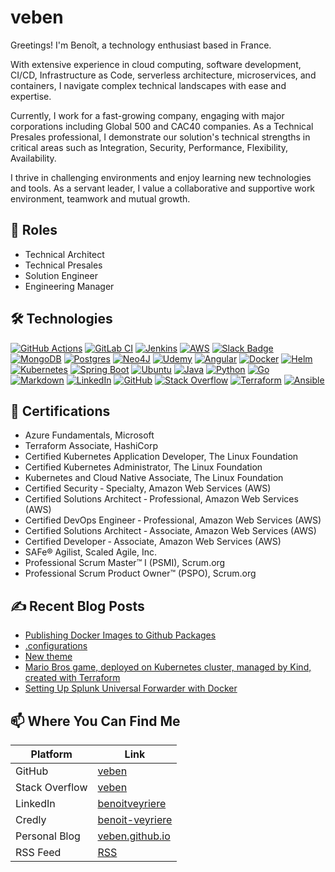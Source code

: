 # veben

Greetings! I'm Benoît, a technology enthusiast based in France.

With extensive experience in cloud computing, software development, CI/CD, Infrastructure as Code, serverless architecture, microservices, and containers, I navigate complex technical landscapes with ease and expertise.

Currently, I work for a fast-growing company, engaging with major corporations including Global 500 and CAC40 companies. As a Technical Presales professional, I demonstrate our solution's technical strengths in critical areas such as Integration, Security, Performance, Flexibility, Availability.

I thrive in challenging environments and enjoy learning new technologies and tools. As a servant leader, I value a collaborative and supportive work environment, teamwork and mutual growth.

## 🧢 Roles

- Technical Architect
- Technical Presales
- Solution Engineer
- Engineering Manager

## 🛠️ Technologies

[![GitHub Actions](https://img.shields.io/badge/GitHub_Actions-2088FF?logo=github-actions&logoColor=white)](#) [![GitLab CI](https://img.shields.io/badge/GitLab%20CI-FC6D26?logo=gitlab&logoColor=fff)](#) [![Jenkins](https://img.shields.io/badge/Jenkins-D24939?logo=jenkins&logoColor=white)](#) [![AWS](https://img.shields.io/badge/AWS-%23FF9900.svg?logo=amazon-web-services&logoColor=white)](#) [![Slack Badge](https://img.shields.io/badge/Slack-4A154B?logo=slack&logoColor=fff)](#) [![MongoDB](https://img.shields.io/badge/MongoDB-%234ea94b.svg?logo=mongodb&logoColor=white)](#) [![Postgres](https://img.shields.io/badge/Postgres-%23316192.svg?logo=postgresql&logoColor=white)](#) [![Neo4J](https://img.shields.io/badge/Neo4j-008CC1?logo=neo4j&logoColor=white)](#) [![Udemy](https://img.shields.io/badge/Udemy-A435F0?logo=udemy&logoColor=fff)](#) [![Angular](https://img.shields.io/badge/Angular-%23DD0031.svg?logo=angular&logoColor=white)](#) [![Docker](https://img.shields.io/badge/Docker-2496ED?logo=docker&logoColor=fff)](#) [![Helm](https://img.shields.io/badge/Helm-0F1689?logo=helm&logoColor=fff)](#) [![Kubernetes](https://img.shields.io/badge/Kubernetes-326CE5?logo=kubernetes&logoColor=fff)](#) [![Spring Boot](https://img.shields.io/badge/Spring%20Boot-6DB33F?logo=springboot&logoColor=fff)](#) [![Ubuntu](https://img.shields.io/badge/Ubuntu-E95420?logo=ubuntu&logoColor=white)](#) [![Java](https://img.shields.io/badge/Java-%23ED8B00.svg?logo=coffeescript&logoColor=white)](#) [![Python](https://img.shields.io/badge/Python-3776AB?logo=python&logoColor=fff)](#) [![Go](https://img.shields.io/badge/Go-%2300ADD8.svg?&logo=go&logoColor=white)](#) [![Markdown](https://img.shields.io/badge/Markdown-%23000000.svg?logo=markdown&logoColor=white)](#) [![LinkedIn](https://img.shields.io/badge/Linkedin-%230077B5.svg?logo=linkedin&logoColor=white)](#) [![GitHub](https://img.shields.io/badge/GitHub-%23121011.svg?logo=github&logoColor=white)](#) [![Stack Overflow](https://img.shields.io/badge/-StackOverflow-FE7A16?logo=stack-overflow&logoColor=white)](#) [![Terraform](https://img.shields.io/badge/-Terraform-%235835CC?logo=terraform&logoColor=white)](#) [![Ansible](https://img.shields.io/badge/-Ansible-%23000000?logo=ansible&logoColor=white)](#)

## 🎀 Certifications

- Azure Fundamentals, Microsoft
- Terraform Associate, HashiCorp
- Certified Kubernetes Application Developer, The Linux Foundation
- Certified Kubernetes Administrator, The Linux Foundation
- Kubernetes and Cloud Native Associate, The Linux Foundation
- Certified Security ‑ Specialty, Amazon Web Services (AWS)
- Certified Solutions Architect ‑ Professional, Amazon Web Services (AWS)
- Certified DevOps Engineer ‑ Professional, Amazon Web Services (AWS)
- Certified Solutions Architect ‑ Associate, Amazon Web Services (AWS)
- Certified Developer ‑ Associate, Amazon Web Services (AWS)
- SAFe® Agilist, Scaled Agile, Inc.
- Professional Scrum Master™ I (PSMI), Scrum.org
- Professional Scrum Product Owner™ (PSPO), Scrum.org

## ✍️ Recent Blog Posts

<!-- BLOG-POST-LIST:START -->
- [Publishing Docker Images to Github Packages](https://veben.github.io/docker-images-github-packages/)
- [.configurations](https://veben.github.io/configurations/)
- [New theme](https://veben.github.io/new-theme/)
- [Mario Bros game, deployed on Kubernetes cluster, managed by Kind, created with Terraform](https://veben.github.io/mario-tf-kind/)
- [Setting Up Splunk Universal Forwarder with Docker](https://veben.github.io/splunk-uf/)
<!-- BLOG-POST-LIST:END -->

## 📫 Where You Can Find Me

| Platform         | Link                                                                 |
|------------------|----------------------------------------------------------------------|
| GitHub           | [veben](https://github.com/veben)                                    |
| Stack Overflow   | [veben](https://stackoverflow.com/users/8718377/veben)               |
| LinkedIn         | [benoitveyriere](https://www.linkedin.com/in/benoitveyriere/)        |
| Credly           | [benoit-veyriere](https://www.credly.com/users/benoit-veyriere)      |
| Personal Blog    | [veben.github.io](https://veben.github.io/)                          |
| RSS Feed         | [RSS](https://veben.github.io/feed.xml)                              |